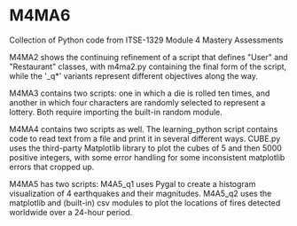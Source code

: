 # M4MA6
Collection of Python code from ITSE-1329 Module 4 Mastery Assessments

M4MA2 shows the continuing refinement of a script that defines "User" and "Restaurant" classes, with m4ma2.py containing the final form of the script, while the '_q*' variants represent different objectives along the way. 

M4MA3 contains two scripts: one in which a die is rolled ten times, and another in which four characters are randomly selected to represent a lottery. Both require importing the built-in random module.

M4MA4 contains two scripts as well. The learning_python script contains code to read text from a file and print it in several different ways. CUBE.py uses the third-party Matplotlib library to plot the cubes of 5 and then 5000 positive integers, with some error handling for some inconsistent matplotlib errors that cropped up.

M4MA5 has two scripts: M4A5_q1 uses Pygal to create a histogram visualization of 4 earthquakes and their magnitudes. M4A5_q2 uses the matplotlib and (built-in) csv modules to plot the locations of fires detected worldwide over a 24-hour period. 
